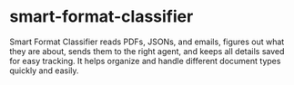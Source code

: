 # smart-format-classifier
Smart Format Classifier reads PDFs, JSONs, and emails, figures out what they are about, sends them to the right agent, and keeps all details saved for easy tracking. It helps organize and handle different document types quickly and easily.
